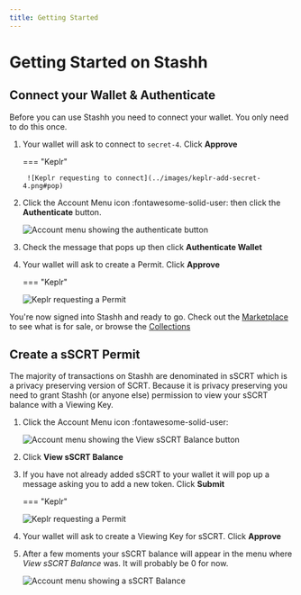 ```yaml
---
title: Getting Started
---
```


# Getting Started on Stashh

## Connect your Wallet & Authenticate

Before you can use Stashh you need to connect your wallet. You only need to do this once.

1. Your wallet will ask to connect to `secret-4`. Click **Approve**

    === "Keplr"

        ![Keplr requesting to connect](../images/keplr-add-secret-4.png#pop)

2. Click the Account Menu icon :fontawesome-solid-user: then click the **Authenticate** button.

    ![Account menu showing the authenticate button](../images/account-menu-unauthenticated.png#pop)

3. Check the message that pops up then click **Authenticate Wallet**
4. Your wallet will ask to create a Permit. Click **Approve**

    === "Keplr"

    ![Keplr requesting a Permit](../images/keplr-query-permit.png#pop)

You're now signed into Stashh and ready to go. Check out the [Marketplace](https://stashh.io/marketplace?sort=listing_date+desc&status=buy_now%2Cauction) to see what is for sale, or browse the [Collections](https://stashh.io/collections)

## Create a sSCRT Permit

The majority of transactions on Stashh are denominated in sSCRT which is a privacy preserving version of SCRT. Because it is privacy preserving you need to grant Stashh (or anyone else) permission to view your sSCRT balance with a Viewing Key.

1. Click the Account Menu icon :fontawesome-solid-user:

    ![Account menu showing the View sSCRT Balance button](../images/account-menu-show-balance.png#pop)

2. Click **View sSCRT Balance**
3. If you have not already added sSCRT to your wallet it will pop up a message asking you to add a new token. Click **Submit**

    === "Keplr"

    ![Keplr requesting a Permit](../images/keplr-query-permit.png#pop)

4. Your wallet will ask to create a Viewing Key for sSCRT. Click **Approve**
5. After a few moments your sSCRT balance will appear in the menu where *View sSCRT Balance* was. It will probably be 0 for now.

    ![Account menu showing a sSCRT Balance](../images/account-menu-complete.png#pop)